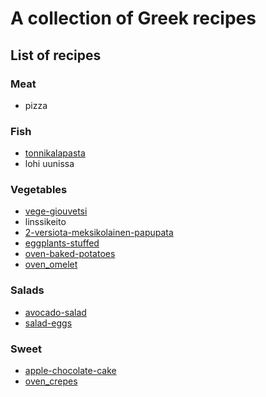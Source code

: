 # A collection of Greek recipes
<!-- This line will not be displayed in the rendered Markdown 
## Prompt Claude
Create separate infographics for these recipes:
List the amount of ingredients and shortly the iCnstructions on how to make it.
Use English language. Also add a chart with estimated breakdown of nutritional data based on the ingredients used.
You can use the attached index.html as reference-->

## List of recipes
### Meat
- pizza
### Fish
- [tonnikalapasta](tonnikalapasta.html)
- lohi uunissa
### Vegetables
- [vege-giouvetsi](vege-giouvetsi.html)
- linssikeito
- [2-versiota-meksikolainen-papupata](2-versiota-meksikolainen-papupata.html)
- [eggplants-stuffed](eggplants-stuffed.html)
- [oven-baked-potatoes](oven-baked-potatoes.html)
- [oven_omelet](oven_omelet.html)
### Salads
- [avocado-salad](avocado-salad.html)
- [salad-eggs](salad-eggs.html)
### Sweet
- [apple-chocolate-cake](apple-chocolate-cake.html)
- [oven_crepes](oven_crepes.html)







